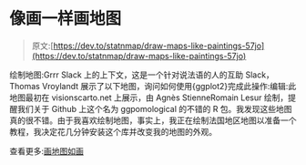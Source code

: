 # 像画一样画地图

> 原文:[https://dev.to/statnmap/draw-maps-like-paintings-57jo](https://dev.to/statnmap/draw-maps-like-paintings-57jo)

绘制地图:Grrr Slack 上的上下文，这是一个针对说法语的人的互助 Slack，Thomas Vroylandt 展示了以下地图，询问如何使用{ggplot2}完成此操作:编辑:此地图最初在 visionscarto.net 上展示，由 Agnès StienneRomain Lesur 绘制，提醒我们关于 Github 上这个名为 ggpomological 的不错的 R 包。我发现这些地图真的很不错。由于我喜欢绘制地图，事实上，我正在绘制法国地区地图以准备一个教程，我决定花几分钟安装这个库并改变我的地图的外观。

查看更多:[画地图如画](https://statnmap.com/2018-04-18-draw-maps-like-paintings/)